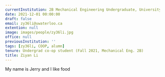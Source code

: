 ```yaml
---
currentInstitution: 2B Mechanical Engineering Undergraduate, University of Waterloo
date: 2021-12-01 00:00:00
draft: false
email: zy36li@uwaterloo.ca
extention: null
image: images/people/zy36li.jpg
office: null
previousInstitution: ''
tags: [zy36li, COOP, alumn]
tenure: Undergrad co-op student (Fall 2021, Mechanical Eng. 2B)
title: Ziyan Li
---
```



My name is Jerry and I like food
